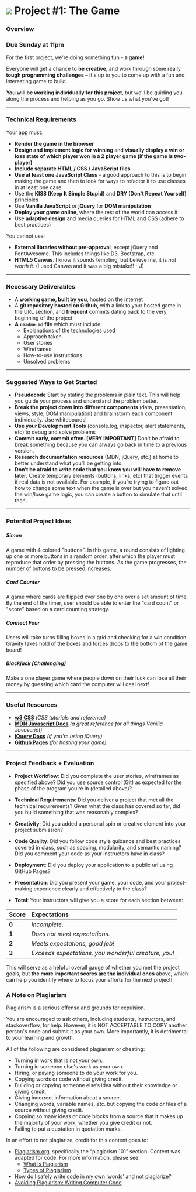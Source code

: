 # ![](https://ga-dash.s3.amazonaws.com/production/assets/logo-9f88ae6c9c3871690e33280fcf557f33.png) Project #1: The Game

### Overview

### Due Sunday at 11pm

For the first project, we're doing something fun - **a game!**

Everyone will get a chance to **be creative**, and work through some really **tough programming challenges** – it's up to you to come up with a fun and interesting game to build.

**You will be working individually for this project**, but we'll be guiding you along the process and helping as you go. Show us what you've got!


---

### Technical Requirements

Your app must:

- **Render the game in the browser**
- **Design and implement logic for winning** and **visually display a win or loss state of which player won in a 2 player game (if the game is two-player)**
- **Include separate HTML / CSS / JavaScript files**
- **Use at least one JavaScript Class** - a good approach to this is to begin making the game and then to look for ways to refactor it to use classes in at least one case
- Use the **KISS (Keep It Simple Stupid)** and **DRY (Don't Repeat Yourself)** principles
- Use **Vanilla JavaScript** or **jQuery** for **DOM manipulation**
- **Deploy your game online**, where the rest of the world can access it
- Use **adaptive design** and media queries for HTML and CSS (adhere to best practices)

You cannot use:

- **External libraries without pre-approval**, except jQuery and FontAwesome. This includes things like D3, Bootstrap, etc.
- **HTML5 Canvas**. I know it sounds tempting, but believe me, it is _not worth it_. (I used Canvas and it was a big mistake!! - J)

---

### Necessary Deliverables

- A **working game, built by you**, hosted on the internet
- A **git repository hosted on Github**, with a link to your hosted game in the URL section, and **frequent** commits dating back to the very beginning of the project
- **A ``readme.md`` file** which must include:
  - Explanations of the technologies used
  - Approach taken
  - User stories
  - Wireframes
  - How-to-use instructions
  - Unsolved problems

---

### Suggested Ways to Get Started

- **Pseudocode** Start by stating the problems in plain text. This will help you guide your process and understand the problem better.
- **Break the project down into different components** (data, presentation, views, style, DOM manipulation) and brainstorm each component individually. Use whiteboards!
- **Use your Development Tools** (console.log, inspector, alert statements, etc) to debug and solve problems
- **Commit early, commit often. [VERY IMPORTANT]** Don’t be afraid to break something because you can always go back in time to a previous version.
- **Research documentation resources** (MDN, jQuery, etc.) at home to better understand what you’ll be getting into.
- **Don’t be afraid to write code that you know you will have to remove later.** Create temporary elements (buttons, links, etc) that trigger events if real data is not available. For example, if you’re trying to figure out how to change some text when the game is over but you haven’t solved the win/lose game logic, you can create a button to simulate that until then.

---

### Potential Project Ideas

##### Simon
A game with 4 colored "buttons". In this game, a round consists of lighting up one or more buttons in a random order, after which the player must reproduce that order by pressing the buttons. As the game progresses, the number of buttons to be pressed increases.

##### Card Counter
A game where cards are flipped over one by one over a set amount of time. By the end of the timer, user should be able to enter the "card count" or "score" based on a card counting strategy.

##### Connect Four
Users will take turns filling boxes in a grid and checking for a win condition. Gravity takes hold of the boxes and forces drops to the bottom of the game board!

##### Blackjack [Challenging]
Make a one player game where people down on their luck can lose all their money by guessing which card the computer will deal next!

---

### Useful Resources

- **[w3 CSS](http://www.w3schools.com/w3css/)** _(CSS tutorials and reference)_
- **[MDN Javascript Docs](https://developer.mozilla.org/en-US/docs/Web/JavaScript)** _(a great reference for all things Vanilla Javascript)_
- **[jQuery Docs](http://api.jquery.com)** _(if you're using jQuery)_
- **[Github Pages](https://pages.github.com)** _(for hosting your game)_

---

### Project Feedback + Evaluation

- __Project Workflow__: Did you complete the user stories, wireframes as specified above? Did you use source control (Git) as expected for the phase of the program you’re in (detailed above)?

- __Technical Requirements__: Did you deliver a project that met all the technical requirements? Given what the class has covered so far, did you build something that was reasonably complex?

- __Creativity__: Did you added a personal spin or creative element into your project submission?

- __Code Quality__: Did you follow code style guidance and best practices covered in class, such as spacing, modularity, and semantic naming? Did you comment your code as your instructors have in class?

- __Deployment__: Did you deploy your application to a public url using GitHub Pages?

- __Presentation__: Did you present your game, your code, and your project-making experience clearly and effectively to the class?

- __Total__: Your instructors will give you a score for each section between:

| Score          | Expectations   |
| :------------- | :------------- |
| **0**          | _Incomplete._  |
| **1**          | _Does not meet expectations._ |
| **2**          | _Meets expectations, good job!_ |
| **3**          | _Exceeds expectations, you wonderful creature, you!_ |

This will serve as a helpful overall gauge of whether you met the project goals, but __the more important scores are the individual ones__ above, which can help you identify where to focus your efforts for the next project!

### A Note on Plagiarism

Plagiarism is a serious offense and grounds for expulsion.

You are encouraged to ask others, including students, instructors, and stackoverflow, for help. However, it is NOT ACCEPTABLE TO COPY another person's code and submit it as your own. More importantly, it is detrimental to your learning and growth.

All of the following are considered plagiarism or cheating:
- Turning in work that is not your own.
- Turning in someone else's work as your own.
- Hiring, or paying someone to do your work for you.
- Copying words or code without giving credit.
- Building or copying someone else’s idea without their knowledge or giving credit.
- Giving incorrect information about a source.
- Changing words, variable names, etc. but copying the code or files of a source without giving credit.
- Copying so many ideas or code blocks from a source that it makes up the majority of your work, whether you give credit or not.
- Failing to put a quotation in quotation marks.

In an effort to not plagiarize, credit for this content goes to:
- [Plagiarism.org](http://plagiarism.org/), specifically the “plagiarism 101” section.  Content was adapted for code.  For more information, please see:
  - [What is Plagiarism](http://www.plagiarism.org/plagiarism-101/what-is-plagiarism)
  - [Types of Plagiarism](http://www.plagiarism.org/plagiarism-101/types-of-plagiarism)
- [How do I safely write code in my own 'words' and not plagiarize?](http://programmers.stackexchange.com/questions/80167/how-do-i-safely-write-code-in-my-own-words-and-not-plagiarize)
- [Avoiding Plagiarism:  Writing Computer Code](http://www.upenn.edu/academicintegrity/ai_computercode.html)
